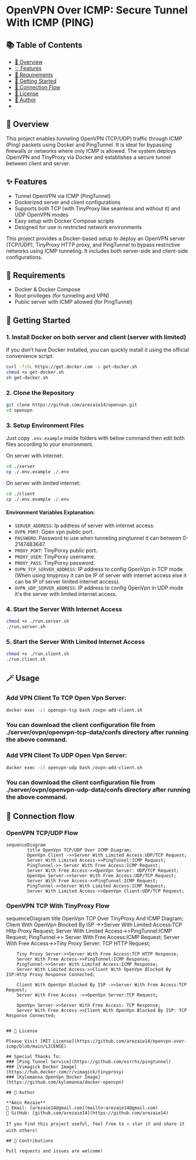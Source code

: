 # OpenVPN Over ICMP: Secure Tunnel With ICMP (PING) 
## 📚 Table of Contents
- [🧭 Overview](#-overview)
- [✨ Features](#-features)
- [🧱 Requirements](#-requirements)
- [🚀 Getting Started](#-getting-started)
- [🔐 Connection Flow](#-connection-flow)
- [📜 License](#-license)
- [👤 Author](#-author)
- 
## 🧭 Overview
This project enables tunneling OpenVPN (TCP/UDP) traffic through ICMP (Ping) packets using Docker and PingTunnel. It is ideal for bypassing firewalls or networks where only ICMP is allowed. The system deploys OpenVPN and TinyProxy via Docker and establishes a secure tunnel between client and server.

## ✨ Features
- Tunnel OpenVPN via ICMP (PingTunnel)
- Dockerized server and client configurations
- Supports both TCP (with TinyProxy like seamless and without it) and UDP OpenVPN modes
- Easy setup with Docker Compose scripts
- Designed for use in restricted network environments



This project provides a Docker-based setup to deploy an OpenVPN server (TCP/UDP), TinyProxy HTTP proxy, and PingTunnel to bypass restrictive networks using ICMP tunneling. It includes both server-side and client-side configurations.

## 🧱 Requirements

- Docker & Docker Compose
- Root privileges (for tunneling and VPN)
- Public server with ICMP allowed (for PingTunnel)

## 🚀 Getting Started

### 1. Install Docker on both server and client (server with limited)

If you don't have Docker installed, you can quickly install it using the official convenience script:

```bash
curl -fsSL https://get.docker.com -o get-docker.sh
chmod +x get-docker.sh
sh get-docker.sh
```
### 2. Clone the Repository

```bash
git clone https://github.com/arezaie14/openvpn.git
cd openvpn
```

### 3. Setup Environment Files

Just copy `.env.example` inside folders with below command then edit both files according to your environment.

On server with internet:
```bash
cd ./server
cp ./.env.example ./.env
```
On server with limited internet:
```bash
cd ./client
cp ./.env.example ./.env
```

#### Environment Variables Explanation:
- `SERVER_ADDRESS`: Ip address of server with internet access.
- `OVPN_PORT`: Open vpn public port.
- `PASSWORD`: Password to use when tunneling pingtunnel it can between 0-2147483647.
- `PROXY_PORT`: TinyPorxy public port.
- `PROXY_USER`: TinyPorxy username.
- `PROXY_PASS`: TinyPorxy password.
- `OVPN_TCP_SERVER_ADDRESS`: IP address to config OpenVpn in TCP mode (When using tinyproxy it can be IP of server with internet access else it can be IP of server limited internet access).
- `OVPN_UDP_SERVER_ADDRESS`: IP address to config OpenVpn in UDP mode it's the server with limited internet access.


### 4. Start the Server With Internet Access

```bash
chmod +x ./run.server.sh
./run.server.sh
```

### 5. Start the Server With Limited Internet Access

```bash
chmod +x ./run.client.sh
./run.client.sh
```

## 🪄  Usage

### Add VPN Client To TCP Open Vpn Server:

```bash
docker exec -it openvpn-tcp bash /ovpn-add-client.sh
```
### You can download the client configuration file from ./server/ovpn/openvpn-tcp-data/confs directory after running the above command.

### Add VPN Client To UDP Open Vpn Server:
```bash
docker exec -it openvpn-udp bash /ovpn-add-client.sh
```
### You can download the client configuration file from ./server/ovpn/openvpn-udp-data/confs directory after running the above command.

## 🔌 Connection flow

### OpenVPN TCP/UDP Flow
```mermaid
sequenceDiagram
        title OpenVpn TCP/UDP Over ICMP Diagram;
        OpenVpn Client ->>Server With Limited Access:UDP/TCP Request;
        Server With Limited Access->>PingTunnel:ICMP Request;
        PingTunnel->> Server With Free Access:ICMP Request;
        Server With Free Access->>OpenVpn Server: UDP/TCP Request;
        OpenVpn Server->>Server With Free Access:UDP/TCP Request;
        Server With Free Access->>PingTunnel:ICMP Request;
        PingTunnel->>Server With Limited Access:ICMP Request;
        Server With Limited Access->>OpenVpn Client:UDP/TCP Request;
```

### OpenVPN TCP With TinyProxy Flow
sequenceDiagram
        title OpenVpn TCP Over TinyProxy And ICMP Diagram;
        Client With OpenVpn Blocked By ISP ->>Server With Limited Access:TCP Http Proxy Request;
        Server With Limited Access->>PingTunnel:ICMP Request;
        PingTunnel->> Server With Free Access:ICMP Request;
        Server With Free Access->>Tiny Proxy Server: TCP HTTP Request;
        
        Tiny Proxy Server->>Server With Free Access:TCP HTTP Response;
        Server With Free Access->>PingTunnel:ICMP Response;
        PingTunnel->>Server With Limited Access:ICMP Response;
        Server With Limited Access->>Client With OpenVpn Blocked By ISP:Http Proxy Response Connected;

        Client With OpenVpn Blocked By ISP ->>Server With Free Access:TCP Request;
        Server With Free Access ->>OpenVpn Server:TCP Request;

        OpenVpn Server->>Server With Free Access: TCP Response;
        Server With Free Access->>Client With OpenVpn Blocked By ISP: TCP Response Connected;

```

## 📜 License

Please Visit [MIT License](https://github.com/arezaie14/openvpn-over-icmp/blob/main/LICENSE)

## Special Thanks To: 
### [Ping Tunnel Service](https://github.com/esrrhs/pingtunnel)
### [Vimagick Docker Image](https://hub.docker.com/r/vimagick/tinyproxy)
### [Kylemanna OpenVpn Docker Image](https://github.com/kylemanna/docker-openvpn)

## 👤 Author

**Amin Rezaie**  
📧 Email: [arezaie14@gmail.com](mailto:arezaie14@gmail.com)  
🔗 GitHub: [github.com/arezaie14](https://github.com/arezaie14)

If you find this project useful, feel free to ⭐ star it and share it with others!

## 🤝 Contributions

Pull requests and issues are welcome!
